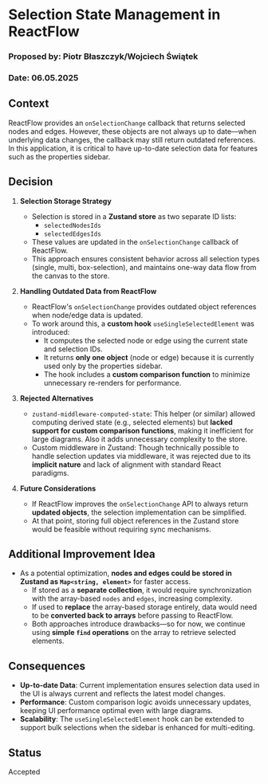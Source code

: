 # Selection State Management in ReactFlow

### Proposed by: Piotr Błaszczyk/Wojciech Świątek

### Date: 06.05.2025

## Context

ReactFlow provides an `onSelectionChange` callback that returns selected nodes and edges. However, these objects are not always up to date—when underlying data changes, the callback may still return outdated references. In this application, it is critical to have up-to-date selection data for features such as the properties sidebar.

## Decision

1. **Selection Storage Strategy**

   - Selection is stored in a **Zustand store** as two separate ID lists:
     - `selectedNodesIds`
     - `selectedEdgesIds`
   - These values are updated in the `onSelectionChange` callback of ReactFlow.
   - This approach ensures consistent behavior across all selection types (single, multi, box-selection), and maintains one-way data flow from the canvas to the store.

2. **Handling Outdated Data from ReactFlow**

   - ReactFlow's `onSelectionChange` provides outdated object references when node/edge data is updated.
   - To work around this, a **custom hook** `useSingleSelectedElement` was introduced:
     - It computes the selected node or edge using the current state and selection IDs.
     - It returns **only one object** (node or edge) because it is currently used only by the properties sidebar.
     - The hook includes a **custom comparison function** to minimize unnecessary re-renders for performance.

3. **Rejected Alternatives**

   - `zustand-middleware-computed-state`: This helper (or similar) allowed computing derived state (e.g., selected elements) but **lacked support for custom comparison functions**, making it inefficient for large diagrams. Also it adds unnecessary complexity to the store.
   - Custom middleware in Zustand: Though technically possible to handle selection updates via middleware, it was rejected due to its **implicit nature** and lack of alignment with standard React paradigms.

4. **Future Considerations**
   - If ReactFlow improves the `onSelectionChange` API to always return **updated objects**, the selection implementation can be simplified.
   - At that point, storing full object references in the Zustand store would be feasible without requiring sync mechanisms.

## Additional Improvement Idea

- As a potential optimization, **nodes and edges could be stored in Zustand as `Map<string, element>`** for faster access.
  - If stored as a **separate collection**, it would require synchronization with the array-based `nodes` and `edges`, increasing complexity.
  - If used to **replace** the array-based storage entirely, data would need to be **converted back to arrays** before passing to ReactFlow.
  - Both approaches introduce drawbacks—so for now, we continue using **simple `find` operations** on the array to retrieve selected elements.

## Consequences

- **Up-to-date Data**: Current implementation ensures selection data used in the UI is always current and reflects the latest model changes.
- **Performance**: Custom comparison logic avoids unnecessary updates, keeping UI performance optimal even with large diagrams.
- **Scalability**: The `useSingleSelectedElement` hook can be extended to support bulk selections when the sidebar is enhanced for multi-editing.

## Status

Accepted
